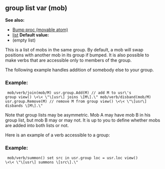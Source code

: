 ## group list var (mob)
**See also:**
+   [Bump proc (movable atom)](/ref/atom/movable/proc/Bump.md) 
+   [list](/ref/list.md) <!-- -->
**Default value:**
+   (empty list)


This is a list of mobs in the same group. By default, a mob
will swap positions with another mob in its group if bumped. It is also
possible to make verbs that are accessible only to members of the group.


The following example handles addition of somebody else to your
group.
### Example:

```
 mob/verb/join(mob/M) usr.group.Add(M) // add M to usr\'s
group view() \<\< \"\[usr\] joins \[M\].\" mob/verb/disband(mob/M)
usr.group.Remove(M) // remove M from group view() \<\< \"\[usr\]
disbands \[M\].\" 
```
 

Note that group lists may be
asymmetric. Mob A may have mob B in his group list, but mob B may or may
not. It is up to you to define whether mobs are added into both lists or
not. 

Here is an example of a verb accessible to a group:
### Example:

```
 mob/verb/summon() set src in usr.group loc = usr.loc view()
\<\< \"\[usr\] summons \[src\].\" 
```
